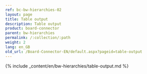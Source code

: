 ```yaml
---
ref: bc-bw-hierarchies-02
layout: page
title: Table output
description: Table output
product: board-connector
parent: bw-hierarchies
permalink: /:collection/:path
weight: 2
lang: en_GB
old_url: /Board-Connector-EN/default.aspx?pageid=table-output
---
```

{% include _content/en/bw-hierarchies/table-output.md %}